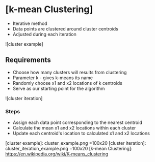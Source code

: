 # [k-mean Clustering]

* Iterative method
* Data points are clustered around cluster centroids
* Adjusted during each iteration

![cluster example]

## Requirements

* Choose how many clusters will results from clustering
* Parameter k - gives k-means its name
* Randomly choose x1 and x2 locations of k centroids
* Serve as our starting point for the algorithm

![cluster iteration]

### Steps

* Assign each data point corresponding to the nearest centroid
* Calculate the mean x1 and x2 locations within each cluster
* Update each centroid's location to calculated x1 and x2 locations

[cluster example]: cluster_example.png =100x20
[cluster iteration]: cluster_iteration_example.png =100x20
[k-mean Clustering]: https://en.wikipedia.org/wiki/K-means_clustering